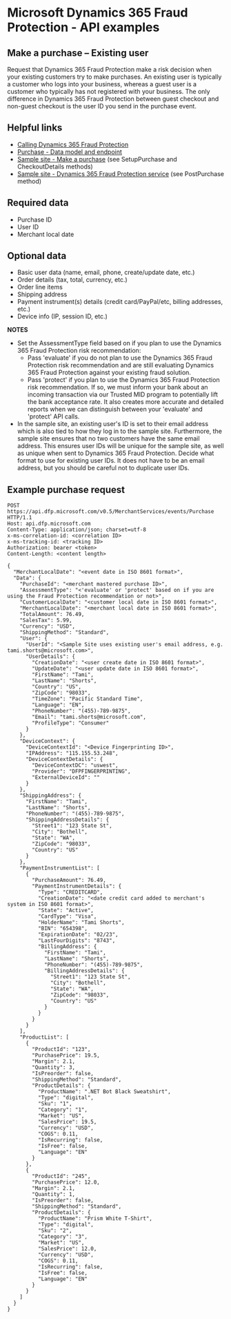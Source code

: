 # Microsoft Dynamics 365 Fraud Protection - API examples
## Make a purchase – Existing user

Request that Dynamics 365 Fraud Protection make a risk decision when your existing customers try to make purchases. An existing user is typically a customer who logs into your business, whereas a guest user is a customer who typically has not registered with your business. The only difference in Dynamics 365 Fraud Protection between guest checkout and non-guest checkout is the user ID you send in the purchase event.

## Helpful links
- [Calling Dynamics 365 Fraud Protection](./Authenticate&#32;and&#32;call&#32;Fraud&#32;Protection.md)
- [Purchase - Data model and endpoint](https://apidocs.microsoft.com/services/dynamics365fraudprotection#/Events/V0.5MerchantservicesEventsPurchasePost)
- [Sample site - Make a purchase](../src/Web/Controllers/BasketController.cs) (see SetupPurchase and CheckoutDetails methods)
- [Sample site - Dynamics 365 Fraud Protection service](../src/Infrastructure/Services/FraudProtectionService.cs) (see PostPurchase method)

## Required data
- Purchase ID
- User ID
- Merchant local date

## Optional data
- Basic user data (name, email, phone, create/update date, etc.)
- Order details (tax, total, currency, etc.)
- Order line items
- Shipping address
- Payment instrument(s) details (credit card/PayPal/etc, billing addresses, etc.)
- Device info (IP, session ID, etc.)

**NOTES**
- Set the AssessmentType field based on if you plan to use the Dynamics 365 Fraud Protection risk recommendation:
  - Pass 'evaluate' if you do not plan to use the Dynamics 365 Fraud Protection risk recommendation and are still evaluating Dynamics 365 Fraud Protection against your existing fraud solution.
  - Pass 'protect' if you plan to use the Dynamics 365 Fraud Protection risk recommendation. If so, we must inform your bank about an incoming transaction via our Trusted MID program to potentially lift the bank acceptance rate. It also creates more accurate and detailed reports when we can distinguish between your 'evaluate' and 'protect' API calls.
- In the sample site, an existing user's ID is set to their email address which is also tied to how they log in to the sample site. Furthermore, the sample site ensures that no two customers have the same email address. This ensures user IDs will be unique for the sample site, as well as unique when sent to Dynamics 365 Fraud Protection. Decide what format to use for existing user IDs. It does not have to be an email address, but you should be careful not to duplicate user IDs.

## Example purchase request
```http
POST https://api.dfp.microsoft.com/v0.5/MerchantServices/events/Purchase HTTP/1.1
Host: api.dfp.microsoft.com
Content-Type: application/json; charset=utf-8
x-ms-correlation-id: <correlation ID>
x-ms-tracking-id: <tracking ID>
Authorization: bearer <token>
Content-Length: <content length>

{
  "MerchantLocalDate": "<event date in ISO 8601 format>",
  "Data": {
    "PurchaseId": "<merchant mastered purchase ID>",
    "AssessmentType": "<'evaluate' or 'protect' based on if you are using the Fraud Protection recommendation or not>",
    "CustomerLocalDate": "<customer local date in ISO 8601 format>",
    "MerchantLocalDate": "<merchant local date in ISO 8601 format>",
    "TotalAmount": 76.49,
    "SalesTax": 5.99,
    "Currency": "USD",
    "ShippingMethod": "Standard",
    "User": {
      "UserId": "<Sample Site uses existing user's email address, e.g. tami.shorts@microsoft.com>",
      "UserDetails": {
        "CreationDate": "<user create date in ISO 8601 format>",
        "UpdateDate": "<user update date in ISO 8601 format>",
        "FirstName": "Tami",
        "LastName": "Shorts",
        "Country": "US",
        "ZipCode": "98033",
        "TimeZone": "Pacific Standard Time",
        "Language": "EN",
        "PhoneNumber": "(455)-789-9875",
        "Email": "tami.shorts@microsoft.com",
        "ProfileType": "Consumer"
      }
    },
    "DeviceContext": {
      "DeviceContextId": "<Device Fingerprinting ID>",
      "IPAddress": "115.155.53.248",
      "DeviceContextDetails": {
        "DeviceContextDC": "uswest",
        "Provider": "DFPFINGERPRINTING",
        "ExternalDeviceId": ""
      }
    },
    "ShippingAddress": {
      "FirstName": "Tami",
      "LastName": "Shorts",
      "PhoneNumber": "(455)-789-9875",
      "ShippingAddressDetails": {
        "Street1": "123 State St",
        "City": "Bothell",
        "State": "WA",
        "ZipCode": "98033",
        "Country": "US"
      }
    },
    "PaymentInstrumentList": [
      {
        "PurchaseAmount": 76.49,
        "PaymentInstrumentDetails": {
          "Type": "CREDITCARD",
          "CreationDate": "<date credit card added to merchant's system in ISO 8601 format>",
          "State": "Active",
          "CardType": "Visa",
          "HolderName": "Tami Shorts",
          "BIN": "654398",
          "ExpirationDate": "02/23",
          "LastFourDigits": "8743",
          "BillingAddress": {
            "FirstName": "Tami",
            "LastName": "Shorts",
            "PhoneNumber": "(455)-789-9875",
            "BillingAddressDetails": {
              "Street1": "123 State St",
              "City": "Bothell",
              "State": "WA",
              "ZipCode": "98033",
              "Country": "US"
            }
          }
        }
      }
    ],
    "ProductList": [
      {
        "ProductId": "123",
        "PurchasePrice": 19.5,
        "Margin": 2.1,
        "Quantity": 3,
        "IsPreorder": false,
        "ShippingMethod": "Standard",
        "ProductDetails": {
          "ProductName": ".NET Bot Black Sweatshirt",
          "Type": "digital",
          "Sku": "1",
          "Category": "1",
          "Market": "US",
          "SalesPrice": 19.5,
          "Currency": "USD",
          "COGS": 0.11,
          "IsRecurring": false,
          "IsFree": false,
          "Language": "EN"
        }
      },
      {
        "ProductId": "245",
        "PurchasePrice": 12.0,
        "Margin": 2.1,
        "Quantity": 1,
        "IsPreorder": false,
        "ShippingMethod": "Standard",
        "ProductDetails": {
          "ProductName": "Prism White T-Shirt",
          "Type": "digital",
          "Sku": "2",
          "Category": "3",
          "Market": "US",
          "SalesPrice": 12.0,
          "Currency": "USD",
          "COGS": 0.11,
          "IsRecurring": false,
          "IsFree": false,
          "Language": "EN"
        }
      }
    ]
  }
}
```
